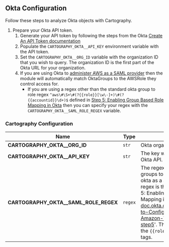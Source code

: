 ## Okta Configuration

Follow these steps to analyze Okta objects with Cartography.

1. Prepare your Okta API token.
    1. Generate your API token by following the steps from the Okta [Create An API Token documentation](https://developer.okta.com/docs/guides/create-an-api-token/overview/)
    1. Populate the `CARTOGRAPHY_OKTA__API_KEY` environment variable with the API token. 
    1. Set the `CARTOGRAPHY_OKTA__ORG_ID` variable with the organization ID that you wish to query. The organization ID is the first part of the Okta URL for your organization.
	1. If you are using Okta to [administer AWS as a SAML provider](https://saml-doc.okta.com/SAML_Docs/How-to-Configure-SAML-2.0-for-Amazon-Web-Service#scenarioC) then the module will automatically match OktaGroups to the AWSRole they control access for.
		- If you are using a regex other than the standard okta group to role regex `^aws\#\S+\#(?{{role}}[\w\-]+)\#(?{{accountid}}\d+)$` defined in [Step 5: Enabling Group Based Role Mapping in Okta](https://saml-doc.okta.com/SAML_Docs/How-to-Configure-SAML-2.0-for-Amazon-Web-Service#scenarioC)  then you can specify your regex with the `CARTOGRAPHY_OKTA__SAML_ROLE_REGEX` variable.

### Cartography Configuration

| **Name** | **Type** | **Description** |
|----------|----------|-----------------|
| **CARTOGRAPHY_OKTA__ORG_ID** | `str` | Okta organizational id to sync. |
| **CARTOGRAPHY_OKTA__API_KEY** | `str` | The key with which to auth to the Okta API. |
| **CARTOGRAPHY_OKTA__SAML_ROLE_REGEX** | `regex` | The regex used to map Okta groups to AWS roles when using okta as a SAML provider. The regex is the one entered in Step 5: Enabling Group Based Role Mapping in Okta 'https://saml-doc.okta.com/SAML_Docs/How-to-Configure-SAML-2.0-for-Amazon-Web-Service#c-step5'. The regex must contain the `{{role}}` and `{{accountid}}` tags. |
